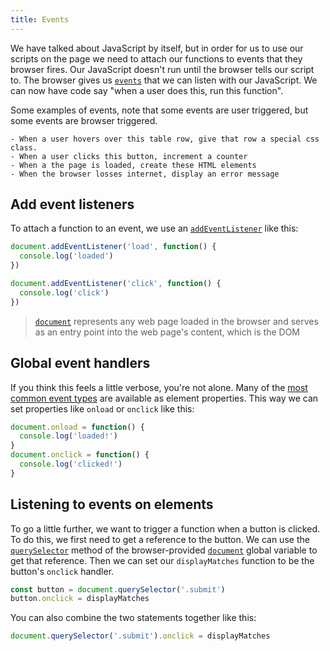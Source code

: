 ```yaml
---
title: Events
---
```


We have talked about JavaScript by itself, but in order for us to use our scripts on the page we need to attach our functions to events that they browser fires. Our JavaScript doesn't run until the browser tells our script to. The browser gives us [`events`](https://developer.mozilla.org/en-US/docs/Web/Events) that we can listen with our JavaScript. We can now have code say "when a user does this, run this function".

Some examples of events, note that some events are user triggered, but some events are browser triggered.

```
- When a user hovers over this table row, give that row a special css class.
- When a user clicks this button, increment a counter
- When a the page is loaded, create these HTML elements
- When the browser losses internet, display an error message
```

## Add event listeners

To attach a function to an event, we use an [`addEventListener`](https://developer.mozilla.org/en-US/docs/Web/API/EventListener) like this:

```js
document.addEventListener('load', function() {
  console.log('loaded')
})

document.addEventListener('click', function() {
  console.log('click')
})
```

> [`document`](https://developer.mozilla.org/en-US/docs/Web/API/Document) represents any web page loaded in the browser and serves as an entry point into the web page's content, which is the DOM

## Global event handlers

If you think this feels a little verbose, you're not alone. Many of the [most common event types](https://developer.mozilla.org/en-US/docs/Web/API/GlobalEventHandlers) are available as element properties. This way we can set properties like `onload` or `onclick` like this:

```js
document.onload = function() {
  console.log('loaded!')
}
document.onclick = function() {
  console.log('clicked!')
}
```

## Listening to events on elements

To go a little further, we want to trigger a function when a button is clicked. To do this, we first need to get a reference to the button. We can use the [`querySelector`](https://developer.mozilla.org/en-US/docs/Web/API/Document/querySelector) method of the browser-provided [`document`](https://developer.mozilla.org/en-US/docs/Web/API/Document) global variable to get that reference. Then we can set our `displayMatches` function to be the button's `onclick` handler.

```js
const button = document.querySelector('.submit')
button.onclick = displayMatches
```

You can also combine the two statements together like this:

```js
document.querySelector('.submit').onclick = displayMatches
```
